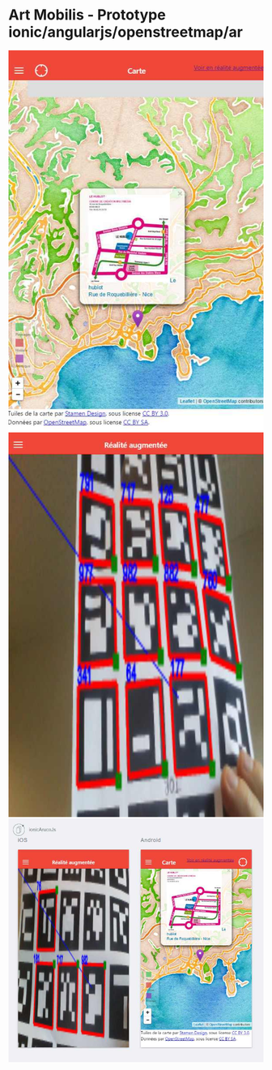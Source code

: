 # Art Mobilis - Prototype ionic/angularjs/openstreetmap/ar
![Capture](assets/artmobilis-carte.jpg)
![Capture](assets/artmobilis-ar.jpg)
![Capture](assets/artmobilis-ios-android.jpg)